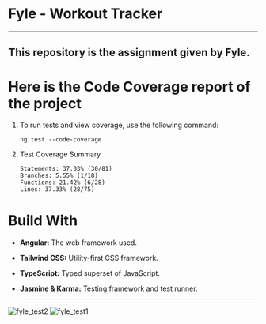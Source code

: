 # Fyle - Workout Tracker

---

## This repository is the assignment given by Fyle.

# Here is the Code Coverage report of the project
1) To run tests and view coverage, use the following command:
    ```
    ng test --code-coverage
    ```
2) Test Coverage Summary
    ```
    Statements: 37.03% (30/81)
    Branches: 5.55% (1/18)
    Functions: 21.42% (6/28)
    Lines: 37.33% (28/75)
    ```

# Build With
- **Angular:** The web framework used.
- **Tailwind CSS:** Utility-first CSS framework.
- **TypeScript:** Typed superset of JavaScript.
- **Jasmine & Karma:**  Testing framework and test runner.

  ---

 ![fyle_test2](https://github.com/user-attachments/assets/cce55428-4df8-46d9-8717-7e37aa9833b6)
![fyle_test1](https://github.com/user-attachments/assets/3cb114c0-e55e-4c6a-b049-1334268c4d68)


